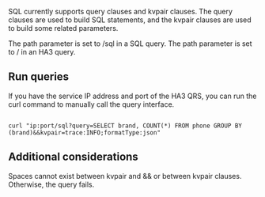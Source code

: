 SQL currently supports query clauses and kvpair clauses. The query clauses are used to build SQL statements, and the kvpair clauses are used to build some related parameters.

The path parameter is set to /sql in a SQL query. The path parameter is set to / in an HA3 query.



## Run queries

If you have the service IP address and port of the HA3 QRS, you can run the curl command to manually call the query interface.



```

curl "ip:port/sql?query=SELECT brand, COUNT(*) FROM phone GROUP BY (brand)&&kvpair=trace:INFO;formatType:json"

```



## Additional considerations

Spaces cannot exist between kvpair and && or between kvpair clauses. Otherwise, the query fails.
